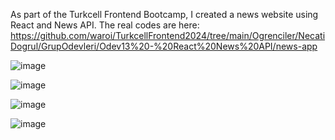 As part of the Turkcell Frontend Bootcamp, I created a news website using React and News API.
The real codes are here: https://github.com/waroi/TurkcellFrontend2024/tree/main/Ogrenciler/NecatiDogrul/GrupOdevleri/Odev13%20-%20React%20News%20API/news-app

![image](https://github.com/necatidogrul/react-news-api/assets/66124061/c40302b3-82f7-4e79-a248-e7518d563a5e)

![image](https://github.com/necatidogrul/react-news-api/assets/66124061/14c57856-39b1-4868-a849-88e196141bb8)

![image](https://github.com/necatidogrul/react-news-api/assets/66124061/6edd6122-4bac-4216-ba94-0829b51adc08)

![image](https://github.com/necatidogrul/react-news-api/assets/66124061/26f3f6c9-b6d1-4377-b455-4ffd2426d761)


